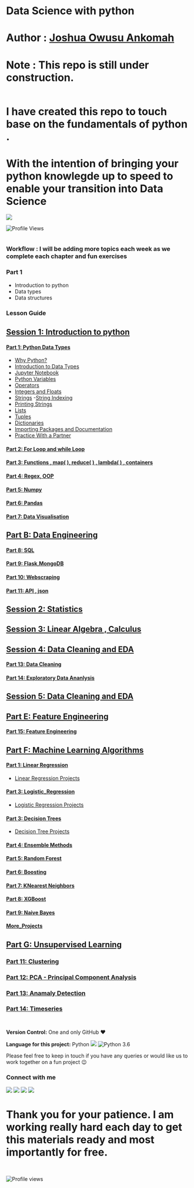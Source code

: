 # Data Science with python


 # Author : [Joshua Owusu Ankomah](https://www.linkedin.com/in/joshua-owusu-ankomah-2b5a9898/)


# Note : This repo is still under construction. 

```python

```

# I have created this repo to touch base on the fundamentals of python . 
# With the intention of bringing your python knowlegde up to speed to enable your transition into Data Science

![](https://forthebadge.com/images/badges/made-with-python.svg)




![Profile Views](https://gpvc.arturio.dev/code-JOA)<a href="https://github.com/code-JOA/code-JOA/actions"></a>


<!-- [![HitCount](http://hits.dwyl.io/code-JOA/badges.svg)](http://hits.dwyl.io/code_JOA/badges) -->

```python

```

<!-- #region -->
### Workflow : I will be adding more topics each week as we complete each chapter and fun exercises
### Part 1
+ Introduction to python
+ Data types 
+ Data structures 

### Lesson Guide

## [Session 1: Introduction to python ](#Intro)


#### [Part 1: Python Data Types](#why_py)
- [Why Python?](#why_py)
- [Introduction to Data Types](#intro)
- [Jupyter Notebook](#jupyter_nb)
- [Python Variables](#variables)
- [Operators](#operators)
- [Integers and Floats](#numbers)
- [Strings](#strings)
	-[String Indexing](#slicing)
- [Printing Strings](#print)
- [Lists](#lists)
- [Tuples](#tuples)
- [Dictionaries](#dictionary)
- [Importing Packages and Documentation](#import)
- [Practice With a Partner](#ind-practice)

#### [Part 2: For Loop and while Loop](#for_loop)

#### [Part 3: Functions , map( ), reduce( ) , lambda( ) , containers](#functions_et_al)

#### [Part 4: Regex, OOP](#regex)

#### [Part 5: Numpy ](#numpy)

#### [Part 6: Pandas](#Pandas)

#### [Part 7: Data Visualisation ](#data_viz)


## [Part B: Data Engineering ](#ML)

#### [Part 8: SQL ](#SQL)

#### [Part 9: Flask,MongoDB](#MongoDB)

#### [Part 10: Webscraping](#web_scraping)

#### [Part 11: API  , json](#API)


## [Session 2: Statistics ](#Statistics)


## [Session 3: Linear Algebra , Calculus](#API)


## [Session 4: Data Cleaning and EDA](#Cleaning)

#### [Part 13: Data Cleaning](#cleaning)

#### [Part 14: Exploratory Data Ananlysis](#EDA)


## [Session 5: Data Cleaning and EDA](#Cleaning)


## [Part E: Feature Engineering](#Feature_Engineering)

#### [Part 15: Feature Engineering](#F_Eng)


## [Part F: Machine Learning Algorithms ](#ML)

#### [Part 1: Linear Regression ](#Linear_Regression)
- [Linear Regression Projects](#LinR-projects)

#### [Part 3: Logistic_Regression ](#Logistic_Regression)
- [Logistic Regression Projects](#LogR-projects)

#### [Part 3: Decision Trees ](#Decision_Trees)
- [Decision Tree Projects](#Dtree-projects)

#### [Part 4: Ensemble Methods](#Ensemble)

#### [Part 5: Random Forest](#RandomForest)

#### [Part 6: Boosting](#Boosting)

#### [Part 7: KNearest Neighbors](#KNN)

#### [Part 8: XGBoost](#XGBoost)

#### [Part 9: Naive Bayes](#naive)

#### [More_Projects](#more_projects)


## [Part G: Unsupervised Learning](#UL)

### [Part 11: Clustering](#Clustering)

### [Part 12: PCA - Principal Component Analysis](#PCA)


### [Part 13: Anamaly Detection](#anomaly)


### [Part 14: Timeseries](#times_series)




































<!-- #endregion -->

```python

```

```python

```

<!-- #region -->
**Version Control:**  One and only GitHub :heart:

**Language for this project:**  Python <img src="https://img.icons8.com/color/30/000000/snake.png"> ![Python 3.6](https://img.shields.io/badge/Python-3.7-brightgreen.svg)


Please feel free to keep in touch if you have any queries or would like us to work together on a fun project :wink: 


### Connect with me

[<img target="_blank" src="https://img.icons8.com/bubbles/100/000000/linkedin.png">](https://www.linkedin.com/in/joshua-owusu-ankomah-2b5a9898/)  [<img target="_blank" src="https://img.icons8.com/bubbles/100/000000/github.png">](https://github.com/code-JOA)  [<img target="_blank" src="https://img.icons8.com/bubbles/100/000000/facebook.png">]() [<img target="_blank" src="https://img.icons8.com/bubbles/100/000000/instagram-new.png">](https://www.instagram.com/jay_rockerfella/)

<!-- #endregion -->

# Thank you for your patience. I am working really hard each day to get this materials ready and most importantly for free.

```python

```

<!-- ![Profile views](https://gpvc.arturio.dev/code-JOA)<a href="https://github.com/code-JOA/Code-JOA/actions"><img src="http://hits.dwyl.io/code-JOA/badges.svg (http://hits.dwyl.io/code_JOA/badges)" align="right" alt="Hits"></a> -->

```python

```

![Profile views](https://gpvc.arturio.dev/code-JOA)<a href="https://github.com/code-JOA/Code-JOA/actions">

```python

```
